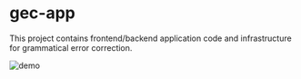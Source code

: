 # gec-app

This project contains frontend/backend application code and infrastructure for grammatical error correction.

<img src="https://user-images.githubusercontent.com/37267851/236785403-c56c5626-99b6-4b97-81d0-1628397be7a5.png" title="demo">
